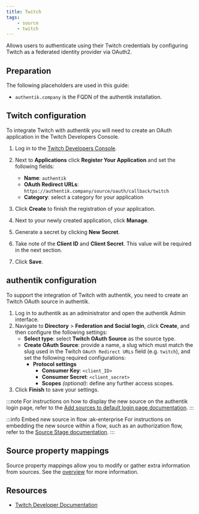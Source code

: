 ```yaml
---
title: Twitch
tags:
    - source
    - twitch
---
```


Allows users to authenticate using their Twitch credentials by configuring Twitch as a federated identity provider via OAuth2.

## Preparation

The following placeholders are used in this guide:

- `authentik.company` is the FQDN of the authentik installation.

## Twitch configuration

To integrate Twitch with authentik you will need to create an OAuth application in the Twitch Developers Console.

1. Log in to the [Twitch Developers Console](https://dev.twitch.tv/console).
2. Next to **Applications** click **Register Your Application** and set the following fields:
    - **Name**: `authentik`
    - **OAuth Redirect URLs**: `https://authentik.company/source/oauth/callback/twitch`
    - **Category**: select a category for your application

3. Click **Create** to finish the registration of your application.
4. Next to your newly created application, click **Manage**.
5. Generate a secret by clicking **New Secret**.
6. Take note of the **Client ID** and **Client Secret**. This value will be required in the next section.
7. Click **Save**.

## authentik configuration

To support the integration of Twitch with authentik, you need to create an Twitch OAuth source in authentik.

1. Log in to authentik as an administrator and open the authentik Admin interface.
2. Navigate to **Directory** > **Federation and Social login**, click **Create**, and then configure the following settings:
    - **Select type**: select **Twitch OAuth Source** as the source type.
    - **Create OAuth Source**: provide a name, a slug which must match the slug used in the Twitch `OAuth Redirect URLs` field (e.g. `twitch`), and set the following required configurations:
        - **Protocol settings**
            - **Consumer Key**: `<client_ID>`
            - **Consumer Secret**: `<client_secret>`
            - **Scopes** _(optional)_: define any further access scopes.
3. Click **Finish** to save your settings.

:::note
For instructions on how to display the new source on the authentik login page, refer to the [Add sources to default login page documentation](../../index.md#add-sources-to-default-login-page).
:::

:::info Embed new source in flow :ak-enterprise
For instructions on embedding the new source within a flow, such as an authorization flow, refer to the [Source Stage documentation](../../../../../add-secure-apps/flows-stages/stages/source/).
:::

## Source property mappings

Source property mappings allow you to modify or gather extra information from sources. See the [overview](../../property-mappings/index.md) for more information.

## Resources

- [Twitch Developer Documentation](https://dev.twitch.tv/docs)
